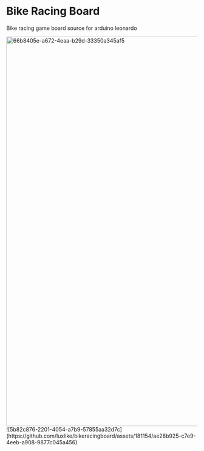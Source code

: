 # Bike Racing Board
Bike racing game board source for arduino leonardo

<img width="1024" alt="66b8405e-a672-4eaa-b29d-33350a345af5" src="https://github.com/luxlike/bikeracingboard/assets/181154/e6ad6f16-ca71-481a-8c3a-57eb49a662d8">
![5b82c876-2201-4054-a7b9-57855aa32d7c](https://github.com/luxlike/bikeracingboard/assets/181154/ae28b925-c7e9-4eeb-a908-9877c045a456)
